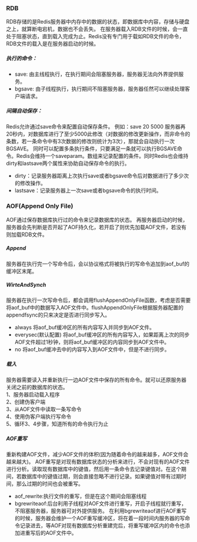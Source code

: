 ### RDB
RDB存储的是Redis服务器中内存中的数据的状态，即数据库中内容，存储与硬盘之上，就算断电宕机，数据也不会丢失。
在服务器载入RDB文件的时候，会一直处于阻塞状态，直到载入完成为止。Redis没有专门用于载如RDB文件的命令，RDB文件的载入是在服务器启动的时候。
##### 执行的命令：
- save: 由主线程执行，在执行期间会阻塞服务器，服务器无法向外界提供服务。
- bgsave: 由子线程执行，执行期间不阻塞服务器，服务器任然可以继续处理客户端请求。

##### 间隔自动保存：
Redis允许通过save命令来配置自动保存条件。
例如：save 20 5000 服务器再20秒内，对数据库进行了至少5000此修改（对数据的修改更新操作，而非命令的条数，若一条命令中有3次数据的修改则统计为3次），那就会自动执行一次BGSAVE。
同时可以配置多条执行条件，只要满足一条就可以执行BGSAVE命令。Redis会维持一个saveparam。数组来记录配置的条件。同时Redis也会维持dirty和lastsave两个属性来协助自动保存命令的执行。
- dirty：记录服务器距离上次执行save或者bgsave命令后对数据进行了多少次的修改操作。
- lastsave：记录服务器上一次save或者bgsave命令的执行时间。

### AOF(Append Only File)
AOF通过保存数据库执行过的命令来记录数据库的状态。
再服务器启动的时候，服务器会先判断是否开起了AOF持久化，若开启了则优先加载AOF文件，若没有则加载RDB文件。
##### Append
服务器在执行完一个写命令后，会以协议格式将被执行的写命令追加到aof_buf的缓冲区末尾。
##### WirteAndSynch
服务器在执行一次写命令后，都会调用flushAppendOnlyFile函数，考虑是否需要将aof_buf中的数据写入AOF文件中。flushAppendOnlyFile根据服务器配置的appendfsync的只来决定是否进行同步写入。
- always 将aof_buf缓冲区的所有内容写入并同步到AOF文件。
- everysec(默认配置) 将aof_buf缓冲区的所有内容写入，如果距离上次的同步AOF文件超过1秒钟，则将aof_buf缓冲区的内容同步到AOF文件中。
- no 将aof_buf缓冲去中的内容写入到AOF文件中，但是不进行同步。
##### 载入
服务器需要读入并重新执行一边AOF文件中保存的所有命令。就可以还原服务器关闭之前的数据库的状态。    
 1、服务器启动载入程序    
 2、创建伪客户端    
 3、从AOF文件中读取一条写命令    
 4、使用伪客户端执行写命令    
 5、循环3、4步骤，知道所有的命令执行为止    
 ##### AOF重写
 重新构建AOF文件，减少AOF文件的体积(因为随着命令的越来越多，AOF文件会越来越大)。
 AOF重写是对现有数据库状态的分析来进行，不会对现有的AOF文件进行分析。读取现有数据库中的键值，然后用一条命令去记录键值对。在这个期间，若数据库中的键值过期，则会直接忽略不进行记录。如果键值对带有过期时间，那么过期的时间也会被重写。
 - aof_rewrite:执行文件的重写，但是在这个期间会阻塞线程
 - bgrewriteaof:后台利用子线程对AOF文件进行重写，开启子线程就行重写，不阻塞服务器，服务器可对外提供服务。
在利用bgrewriteaof进行AOF重写的时候，服务器会维护一个AOF重写缓冲区，将在着一段时间内服务器的写命令记录进去，等AOF对现有数据库分析重建完后，将重写缓冲区内的命令也添加进重写后的AOF文件中。
 
